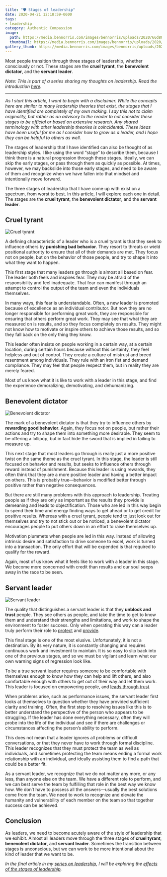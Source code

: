 ```yaml
---
title: "🛡 Stages of leadership"
date: 2020-04-21 12:18:59-0600
tags:
- leadership
category: Authentic Compassion
image:
  path: https://media.bennorris.com/images/bennorris/uploads/2020/66d881cc81.jpg
  thumbnail: https://media.bennorris.com/images/bennorris/uploads/2020/66d881cc81.jpg
gallery_thumb: https://media.bennorris.com/images/bennorris/uploads/2020/66d881cc81.jpg
---
```


Most people transition through three stages of leadership, whether consciously or not. These stages are the **cruel tyrant**, the **benevolent dictator**, and the **servant leader**.

*Note: This is part of a series sharing my thoughts on leadership. Read the introduction [here](https://www.bennorris.com/2020/04/13/thoughts-on-leadership).*

***

*As I start this article, I want to begin with a disclaimer. While the concepts here are similar to many leadership theories that exist, the stages that I have identified are completely of my own making. I say this not to claim originality, but rather as an advisory to the reader to not consider these stages to be official or based on extensive research. Any shared terminology with other leadership theories is coincidental. These ideas have been useful for me as I consider how to grow as a leader, and I hope they can be helpful to others as well.*

The stages of leadership that I have identified can also be thought of as leadership styles. I like using the word “stage” to describe them, because I think there is a natural progression through these stages. Ideally, we can skip the early stages, or pass through them as quickly as possible. At times, however, we may backslide into those early stages, and need to be aware of them and recognize when we have fallen into that mindset and intentionally move forward.

The three stages of leadership that I have come up with exist on a spectrum, from worst to best. In this article, I will explore each one in detail. The stages are the **cruel tyrant**, the **benevolent dictator**, and the **servant leader**.


## Cruel tyrant

![Cruel tyrant](https://media.bennorris.com/images/bennorris/uploads/2020/2b1deaf64a.jpg)

A defining characteristic of a leader who is a cruel tyrant is that they seek to influence others by **punishing bad behavior**. They resort to threats or wield positional authority to ensure that all of their demands are met. They focus not on people, but on the behavior of those people, and try to shape it into what they want to happen.

This first stage that many leaders go through is almost all based on fear. The leader both feels and inspires fear. They may be afraid of the responsibility and feel inadequate. That fear can manifest through an attempt to control the output of the team and even the individuals themselves.

In many ways, this fear is understandable. Often, a new leader is promoted because of excellence as an individual contributor. But now they are no longer responsible for performing great work, they are responsible for ensuring that others perform great work. They may see that what they are measured on is results, and so they focus completely on results. They might not know how to motivate or inspire others to achieve those results, and so they fall back on the only thing they know.

This leader often insists on people working in a certain way, at a certain location, during certain hours because without this certainty, they feel helpless and out of control. They create a culture of mistrust and breed resentment among individuals. They rule with an iron fist and demand compliance. They may feel that people respect them, but in reality they are merely feared.

Most of us know what it is like to work with a leader in this stage, and find the experience demoralizing, demotivating, and dehumanizing.


## Benevolent dictator

![Benevolent dictator](https://media.bennorris.com/images/bennorris/uploads/2020/cd63b96ebe.jpg)

The mark of a benevolent dictator is that they try to influence others by **rewarding good behavior**. Again, they focus not on people, but rather their actions and try to shape them into something more desirable. They seem to be offering a lollipop, but in fact hide the sword that is implied in failing to measure up.

This next stage that most leaders go through is really just a more positive twist on the same theme as the cruel tyrant. In this stage, the leader is still focused on behavior and results, but seeks to influence others through reward instead of punishment. Because this leader is using rewards, they often think that they are a more positive leader and having a better impact on others. This is probably true—behavior is modified better through positive rather than negative consequences.

But there are still many problems with this approach to leadership. Treating people as if they are only as important as the results they provide is demeaning and leads to objectification. Those who are led in this way begin to spend their time and energy finding ways to get ahead or to get credit for positive results. Whereas with a cruel tyrant, people tend to just look out for themselves and try to not stick out or be noticed, a benevolent dictator encourages people to put others down in an effort to raise themselves up.

Motivation plummets when people are led in this way. Instead of allowing intrinsic desire and satisfaction to drive someone to excel, work is turned into a transaction. The only effort that will be expended is that required to qualify for the reward.

Again, most of us know what it feels like to work with a leader in this stage. We become more concerned with credit than results and our soul seeps away in the race to be seen.


## Servant leader

![Servant leader](https://media.bennorris.com/images/bennorris/uploads/2020/6d97c02170.jpg)

The quality that distinguishes a servant leader is that they **unblock and trust** people. They see others as people, and take the time to get to know them and understand their strengths and limitations, and work to shape the environment to foster success. Only when operating this way can a leader truly perform their role to [protect](https://www.bennorris.com/2020/04/15/a-leaders-role-protects) and [provide](https://www.bennorris.com/2020/04/17/a-leaders-role-provide).

This final stage is one of the most elusive. Unfortunately, it is not a destination. By its very nature, it is constantly changing and requires continuous work and investment to maintain. It is so easy to slip back into one of the previous stages, and so we must be vigilant and learn what our own warning signs of regression look like.

To be a true servant leader requires someone to be comfortable with themselves enough to know how they can help and lift others, and also comfortable enough with others to get out of their way and let them work. This leader is focused on empowering people, and [leads through trust](https://www.bennorris.com/2020/04/14/leading-through-trust).

When problems arise, such as performance issues, the servant leader first looks at themselves to question whether they have provided sufficient clarity and training. Often, the first step to resolving issues like this is to better understand the perspective of the person who appears to be struggling. If the leader has done everything necessary, often they will probe into the life of the individual and see if there are challenges or circumstances affecting the person’s ability to perform.

This does not mean that a leader ignores all problems or difficult conversations, or that they never have to work through formal discipline. This leader recognizes that they must protect the team as well as individuals, and sometimes protecting the team means ending a formal work relationship with an individual, and ideally assisting them to find a path that could be a better fit.

As a servant leader, we recognize that we do not matter any more, or any less, than anyone else on the team. We have a different role to perform, and we can best serve the team by fulfilling that role in the best way we know how. We don’t have to possess all the answers—usually the best solutions come from the team. We need to work to recognize and elevate the humanity and vulnerability of each member on the team so that together success can be achieved.


## Conclusion

As leaders, we need to become acutely aware of the style of leadership that we exhibit. Almost all leaders move through the three stages of **cruel tyrant**, **benevolent dictator**, and **servant leader**. Sometimes the transition between stages is unconscious, but we can work to be more intentional about the kind of leader that we want to be.

_In the final article in my [series on leadership](https://www.bennorris.com/2020/04/13/thoughts-on-leadership), I will be exploring the [effects of the stages of leadership](https://www.bennorris.com/2020/04/24/effects-of-stages)._